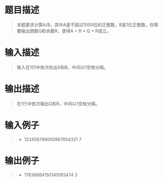 # 题目描述
> 本题要求计算A/B，其中A是不超过1000位的正整数，B是1位正整数。你需要输出商数Q和余数R，使得A = B * Q + R成立。

# 输入描述
> 输入在1行中依次给出A和B，中间以1空格分隔。

# 输出描述
> 在1行中依次输出Q和R，中间以1空格分隔。

# 输入例子
>* 123456789050987654321 7

# 输出例子
>* 17636684150141093474 3
